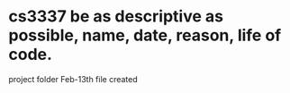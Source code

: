 # cs3337 be as descriptive as possible, name, date, reason, life of code.
project folder
Feb-13th file created

